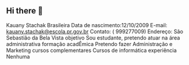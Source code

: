 ## Hi there 👋

<!--
**kakau-hub/kakau-hub** is a ✨ _special_ ✨ repository because its `README.md` (this file) appears on your GitHub profile.

Here are some ideas to get you started:

- 🔭 I’m currently working on ...
- 🌱 I’m currently learning ...
- 👯 I’m looking to collaborate on ...
- 🤔 I’m looking for help with ...
- 💬 Ask me about ...
- 📫 How to reach me: ...
- 😄 Pronouns: ...
- ⚡ Fun fact: ...
-->
Kauany Stachak
Brasileira
Data de nascimento:12/10/2009
E-mail: kauany.stachak@escola.pr.gov.br
Contato: ( 999277009)
Endereço: São Sebastião da Bela Vista
objetivo
Sou estudante, pretendo atuar na área administrativa
formação acadÊmica
Pretendo fazer Administração e Marketing
cursos complementares
Cursos de informática
experiência
Nenhuma
